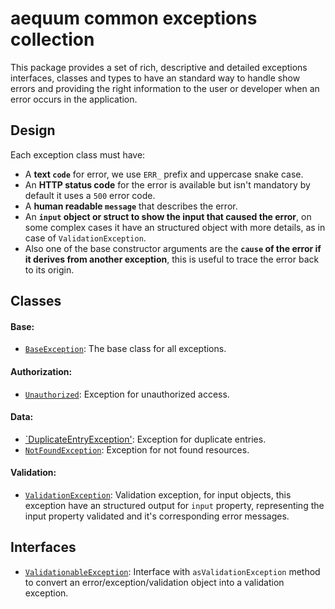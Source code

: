aequum common exceptions collection
===================================

This package provides a set of rich, descriptive and detailed
exceptions interfaces, classes and types to have an standard 
way to handle show errors and providing the right information 
to the user or developer when an error occurs in the application.

Design
------

Each exception class must have:

- A **text `code`** for error, we use `ERR_` prefix and uppercase
snake case.
- An **HTTP status code** for the error is available but isn't
mandatory by default it uses a `500` error code.
- A **human readable `message`** that describes the error.
- An **`input` object or struct to show the input that caused the
error**, on some complex cases it have an structured object with
more  details, as in case of `ValidationException`.
- Also one of the base constructor arguments are the **`cause` of
the error if it derives from another exception**, this is useful 
to trace the error back to its origin.


Classes
-------

#### Base:
- [`BaseException`](https://github.com/fbuccioni/aequum/blob/main/packages/exceptions/base/base.exception.ts): 
The base class for all exceptions.

#### Authorization:
- [`Unauthorized`](https://github.com/fbuccioni/aequum/blob/main/packages/exceptions/auth/unauthorized.exception.ts): 
Exception for unauthorized access.

#### Data:
- [`DuplicateEntryException'](https://github.com/fbuccioni/aequum/blob/main/packages/exceptions/auth/unauthorized.exception.ts):
Exception for duplicate entries.
- [`NotFoundException`](https://github.com/fbuccioni/aequum/blob/main/packages/exceptions/auth/not-found.exception.ts):
Exception for not found resources.

#### Validation:
- [`ValidationException`](https://github.com/fbuccioni/aequum/blob/main/packages/exceptions/validation/validation.exception.ts):
Validation exception, for input objects, this exception have an 
structured output for `input` property, representing the input 
property validated and it's corresponding error messages.


Interfaces
----------

- [`ValidationableException`](https://github.com/fbuccioni/aequum/blob/main/packages/exceptions/interfaces/validationable-exception.interface.ts):
Interface with `asValidationException` method to convert an 
error/exception/validation object into a validation exception.




